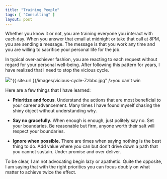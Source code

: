 ```yaml
---
title: "Training People"
tags: [ "Consulting" ]
layout: post
--- 
```


Whether you know it or not, you are training everyone you interact with each day. When you answer that email at midnight or take that call at 8PM, you are sending a message. The message is that you work any time and you are willing to sacrifice your personal life for the job.

In typical over-achiever fashion, you are reacting to each request without regard for your personal well-being. After following this pattern for years, I have realized that I need to stop the vicious cycle.

<div class="vinette"><img src=

"{{ site.url }}/images/vicious-cycle-Zzbbc.jpg" />you can't win</div>

Here are a few things that I have learned:

* __Prioritize and focus__. Understand the actions that are most beneficial to your career advancement. Many times I have found myself chasing the shiny object without understanding why.

* __Say no gracefully.__ When enough is enough, just politely say no. Set your boundaries. Be reasonable but firm, anyone worth their salt will respect your boundaries.

* __Ignore when possible.__ There are times when saying nothing is the best thing to do. Add value where you can but don't drive down a path that you cannot sustain. Under promise and over deliver.

To be clear, I am not advocating begin lazy or apathetic. Quite the opposite, I am saying that with the right priorities you can focus doubly on what matter to achieve twice the effect.
